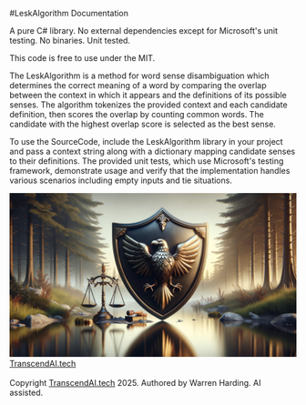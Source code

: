 #LeskAlgorithm Documentation

A pure C# library. No external dependencies except for Microsoft's unit testing. No binaries. Unit tested.

This code is free to use under the MIT.

The LeskAlgorithm is a method for word sense disambiguation which determines the correct meaning of a word by comparing the overlap between the context in which it appears and the definitions of its possible senses. The algorithm tokenizes the provided context and each candidate definition, then scores the overlap by counting common words. The candidate with the highest overlap score is selected as the best sense.

To use the SourceCode, include the LeskAlgorithm library in your project and pass a context string along with a dictionary mapping candidate senses to their definitions. The provided unit tests, which use Microsoft's testing framework, demonstrate usage and verify that the implementation handles various scenarios including empty inputs and tie situations.

![AI Image](aiimage.jpg)
[TranscendAI.tech](https://TranscendAI.tech)<br>
<br>
Copyright [TranscendAI.tech](https://TranscendAI.tech) 2025.
Authored by Warren Harding. AI assisted.